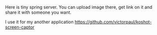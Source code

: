 Here is tiny spring server. You can upload image there, get link on it and share it with someone you want.

I use it for my another application https://github.com/victorpaul/koshot-screen-captor